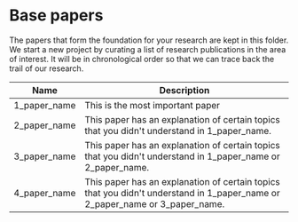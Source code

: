 # Base papers
The papers that form the foundation for your research are kept in this folder.  We start a new project by curating a list of research publications in the area of interest. It will be in chronological order so that we can trace back the trail of our research.

| Name         | Description                                                  |
| ------------ | ------------------------------------------------------------ |
| 1_paper_name | This is the most important paper                             |
| 2_paper_name | This paper has an explanation of certain topics that you didn't understand in 1_paper_name. |
| 3_paper_name | This paper has an explanation of certain topics that you didn't understand in 1_paper_name or 2_paper_name. |
| 4_paper_name | This paper has an explanation of certain topics that you didn't understand in 1_paper_name or 2_paper_name or 3_paper_name. |

